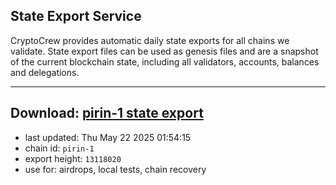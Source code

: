 ## State Export Service
CryptoCrew provides automatic daily state exports for all chains we validate. State export files can be used as genesis files and are a snapshot of the current blockchain state, including all validators, accounts, balances and delegations.

---
**Download: [pirin-1 state export](https://dl-eu2.ccvalidators.com/SERVICE/nolus/pirin-1_export_13118020.json)**
---

- last updated: Thu May 22 2025 01:54:15
- chain id: `pirin-1`
- export height: `13118020`
- use for: airdrops, local tests, chain recovery
